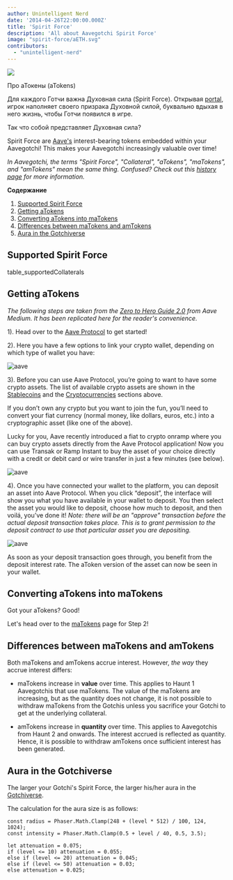 ```yaml
---
author: Unintelligent Nerd
date: '2014-04-26T22:00:00.000Z'
title: 'Spirit Force'
description: 'All about Aavegotchi Spirit Force'
image: "spirit-force/aETH.svg"
contributors:
  - "unintelligent-nerd"
---
```


<div class="headerImageContainer">
<img class="headerImage" src="/spirit-force/aETH.png">
<p class="headerImageText">Про аТокены (aTokens)</p>
</div>

Для каждого Готчи важна Духовная сила (Spirit Force). Открывая [portal](/portals), игрок наполняет своего призрака Духовной силой, буквально вдыхая в него жизнь, чтобы Готчи появился в игре.

Так что собой представляет Духовная сила?

Spirit Force are [Aave's](https://aave.com/) interest-bearing tokens embedded within your Aavegotchi! This makes your Aavegotchi increasingly valuable over time!

*In Aavegotchi, the terms "Spirit Force", "Collateral", "aTokens", "maTokens", and "amTokens" mean the same thing. Confused? Check out this [history page](/spirit-force-history) for more information.*

<div class="contentsBox">

**Содержание**

<ol>
<li><a href=#supported-spirit-force>Supported Spirit Force</a></li>
<li><a href=#getting-atokens>Getting aTokens</a></li>
<li><a href=#converting-atokens-into-matokens>Converting aTokens into maTokens</a></li>
<li><a href=#differences-between-matokens-and-amtokens>Differences between maTokens and amTokens</a></li>
<li><a href=#aura-in-the-gotchiverse>Aura in the Gotchiverse</a></li>
</ol>

</div>

## Supported Spirit Force

table_supportedCollaterals

## Getting aTokens

*The following steps are taken from the [Zero to Hero Guide 2.0](https://medium.com/aave/aave-protocol-zero-to-hero-guide-e3f206e57e45) from Aave Medium. It has been replicated here for the reader's convenience.*

1). Head over to the <a href = "https://app.aave.com/">Aave Protocol</a> to get started!

2). Here you have a few options to link your crypto wallet, depending on which type of wallet you have:

<img src = "/spirit-force/connect-your-wallet.png" alt = "aave" class="bodyImage" />

3). Before you can use Aave Protocol, you’re going to want to have some crypto assets. The list of available crypto assets are shown in the <a href=#stablecoins>Stablecoins</a> and the <a href=#cryptocurrencies>Cryptocurrencies</a> sections above.

If you don’t own any crypto but you want to join the fun, you’ll need to convert your fiat currency (normal money, like dollars, euros, etc.) into a cryptographic asset (like one of the above).

Lucky for you, Aave recently introduced a fiat to crypto onramp where you can buy crypto assets directly from the Aave Protocol application! Now you can use Transak or Ramp Instant to buy the asset of your choice directly with a credit or debit card or wire transfer in just a few minutes (see below).

<img src = "/spirit-force/buy-with-fiat.png" alt = "aave" class="bodyImage" />

4). Once you have connected your wallet to the platform, you can deposit an asset into Aave Protocol. When you click “deposit”, the interface will show you what you have available in your wallet to deposit. You then select the asset you would like to deposit, choose how much to deposit, and then voilá, you’ve done it! *Note: there will be an "approve" transaction before the actual deposit transaction takes place. This is to grant permission to the deposit contract to use that particular asset you are depositing.*

<img src = "/spirit-force/deposit.gif" alt = "aave" class="bodyImage" />

As soon as your deposit transaction goes through, you benefit from the deposit interest rate. The aToken version of the asset can now be seen in your wallet.

## Converting aTokens into maTokens

Got your aTokens? Good!

Let's head over to the [maTokens](/matokens) page for Step 2!

## Differences between maTokens and amTokens

Both maTokens and amTokens accrue interest. However, *the way* they accrue interest differs:

* maTokens increase in **value** over time. This applies to Haunt 1 Aavegotchis that use maTokens. The value of the maTokens are increasing, but as the quantity does not change, it is not possible to withdraw maTokens from the Gotchis unless you sacrifice your Gotchi to get at the underlying collateral.

* amTokens increase in **quantity** over time. This applies to Aavegotchis from Haunt 2 and onwards. The interest accrued is reflected as quantity. Hence, it is possible to withdraw amTokens once sufficient interest has been generated.

## Aura in the Gotchiverse

The larger your Gotchi's Spirit Force, the larger his/her aura in the [Gotchiverse](/gotchiverse).

The calculation for the aura size is as follows:

```
const radius = Phaser.Math.Clamp(248 + (level * 512) / 100, 124, 1024);
const intensity = Phaser.Math.Clamp(0.5 + level / 40, 0.5, 3.5);

let attenuation = 0.075;
if (level <= 10) attenuation = 0.055;
else if (level <= 20) attenuation = 0.045;
else if (level <= 50) attenuation = 0.03;
else attenuation = 0.025;
```
